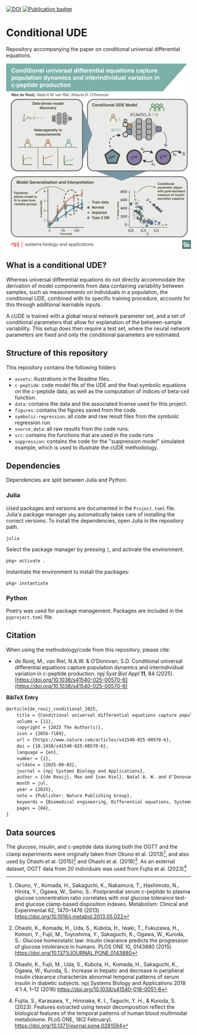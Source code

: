 [![DOI](https://zenodo.org/badge/849030834.svg)](https://doi.org/10.5281/zenodo.17043463)
<a href="https://www.nature.com/articles/s41540-025-00570-6" > <img alt="Publication badge" src="https://img.shields.io/badge/Publication-de_Rooij_et_al._(2025)-e30613?logo=google-scholar&logoColor=%23FFFFFF&link=https%3A%2F%2Fwww.nature.com%2Farticles%2Fs41540-025-00570-6"></a>

# Conditional UDE
Repository accompanying the paper on conditional universal differential equations.

![Conditional UDE](assets/graphical_abstract.png)

## What is a conditional UDE?
Whereas universal differential equations do not directly accommodate the derivation of model components from data containing variability between samples, such as measurements on individuals in a population, the conditional UDE, combined with its specific training procedure, accounts for this through additional learnable inputs. 

A cUDE is trained with a global neural network parameter set, and a set of conditional parameters that allow for explanation of the between-sample variability. This setup does then require a test set, where the neural network parameters are fixed and only the conditional parameters are estimated.

## Structure of this repository
This repository contains the following folders:
- `assets`: illustrations in the Readme files.
- `c-peptide`: code model fits of the UDE and the final symbolic equations on the c-peptide data, as well as the computation of indices of beta-cell function.
- `data`: contains the data and the associated license used for this project.
- `figures`: contains the figures saved from the code.
- `symbolic-regression`: all code and raw result files from the symbolic regression run.
- `source_data`: all raw results from the code runs.
- `src`: contains the functions that are used in the code runs
- `suppression`: contains the code for the "suppression model" simulated example, which is used to illustrate the cUDE methodology.

## Dependencies
Dependencies are split between Julia and Python.

### Julia
Used packages and versions are documented in the `Project.toml` file. Julia's package manager `pkg` automatically takes care of installing the correct versions. To install the dependencies, open Julia in the repository path.

```
julia
```

Select the package manager by pressing `]`, and activate the environment.

```
pkg> activate .
```

Instantiate the environment to install the packages:
```
pkg> instantiate
```

### Python
Poetry was used for package management. Packages are included in the `pyproject.toml` file.

## Citation
When using the methodology/code from this repository, please cite:

- de Rooij, M., van Riel, N.A.W. & O’Donovan, S.D. Conditional universal differential equations capture population dynamics and interindividual variation in c-peptide production. _npj Syst Biol Appl_ **11**, 84 (2025). [https://doi.org/10.1038/s41540-025-00570-6](https://doi.org/10.1038/s41540-025-00570-6)

**BibTeX Entry**
```latex
@article{de_rooij_conditional_2025,
	title = {Conditional universal differential equations capture population dynamics and interindividual variation in c-peptide production},
	volume = {11},
	copyright = {2025 The Author(s)},
	issn = {2056-7189},
	url = {https://www.nature.com/articles/s41540-025-00570-6},
	doi = {10.1038/s41540-025-00570-6},
	language = {en},
	number = {1},
	urldate = {2025-09-03},
	journal = {npj Systems Biology and Applications},
	author = {{de Rooij}, Max and {van Riel}, Natal A. W. and O’Donovan, Shauna D.},
	month = jul,
	year = {2025},
	note = {Publisher: Nature Publishing Group},
	keywords = {Biomedical engineering, Differential equations, Systems biology},
	pages = {84},
}
```

## Data sources
The glucose, insulin, and c-peptide data during both the OGTT and the clamp experiments were originally taken from Okuno et al. (2013)[^1], and also used by Ohashi et al. (2015)[^2] and Ohashi et al. (2018)[^3]. As an external dataset, OGTT data from 20 individuals was used from Fujita et al. (2023)[^4]

[^1]: Okuno, Y., Komada, H., Sakaguchi, K., Nakamura, T., Hashimoto, N., Hirota, Y., Ogawa, W., Seino, S.: Postprandial serum c-peptide to plasma glucose concentration ratio correlates with oral glucose tolerance test- and glucose clamp-based disposition indexes. Metabolism: Clinical and Experimental 62, 1470–1476 (2013) https://doi.org/10.1016/j.metabol.2013.05.022

[^2]: Ohashi, K., Komada, H., Uda, S., Kubota, H., Iwaki, T., Fukuzawa, H., Komori, Y., Fujii, M., Toyoshima, Y., Sakaguchi, K., Ogawa, W., Kuroda, S.: Glucose homeostatic law: Insulin clearance predicts the progression of glucose intolerance in humans. PLOS ONE 10, 0143880 (2015) https://doi.org/10.1371/JOURNAL.PONE.0143880

[^3]: Ohashi, K., Fujii, M., Uda, S., Kubota, H., Komada, H., Sakaguchi, K., Ogawa, W., Kuroda, S.: Increase in hepatic and decrease in peripheral insulin clearance characterize abnormal temporal patterns of serum insulin in diabetic subjects. npj Systems Biology and Applications 2018 4:1 4, 1–12 (2018) https://doi.org/10.1038/s41540-018-0051-6

[^4]: Fujita, S., Karasawa, Y., Hironaka, K. I., Taguchi, Y. H., & Kuroda, S. (2023). Features extracted using tensor decomposition reflect the biological features of the temporal patterns of human blood multimodal metabolome. PLoS ONE, 18(2 February). https://doi.org/10.1371/journal.pone.0281594
